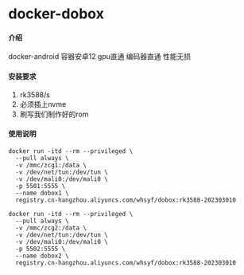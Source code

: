 # docker-dobox

#### 介绍
docker-android 
容器安卓12 gpu直通 编码器直通 性能无损

#### 安装要求

1.  rk3588/s
2.  必须插上nvme
3.  刷写我们制作好的rom

#### 使用说明


```
docker run -itd --rm --privileged \
  --pull always \
  -v /mmc/zcg1:/data \
  -v /dev/net/tun:/dev/tun \
  -v /dev/mali0:/dev/mali0 \
  -p 5501:5555 \
  --name dobox1 \
  registry.cn-hangzhou.aliyuncs.com/whsyf/dobox:rk3588-202303010
  
docker run -itd --rm --privileged \
  --pull always \
  -v /mmc/zcg2:/data \
  -v /dev/net/tun:/dev/tun \
  -v /dev/mali0:/dev/mali0 \
  -p 5502:5555 \
  --name dobox2 \
  registry.cn-hangzhou.aliyuncs.com/whsyf/dobox:rk3588-202303010
  
```


